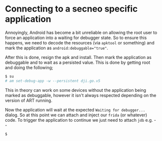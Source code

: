 # Connecting to a secneo specific application

Annoyingly, Android has become a bit unreliable on allowing the root user to force an application into a waiting for debugger state. So to ensure this happens, we need to decode the resources (via `apktool` or something) and mark the application as `android:debuggable="true"`.

After this is done, resign the apk and install. Then mark the application as debuggable and to wait as a persisted value. This is done by getting root and doing the following;
```sh
$ su
# am set-debug-app -w --persistent dji.go.v5
```

This in theory can work on some devices without the application being marked as debuggable, however it isn't always respected depending on the version of ART running.

Now the application will wait at the expected `Waiting for debugger...` dialog. So at this point we can attach and inject our `frida` (or whatever) code. To trigger the application to continue we just need to attach `jdb` e.g. --

```sh
$ 
```